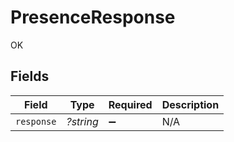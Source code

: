 # PresenceResponse

OK


## Fields

| Field              | Type               | Required           | Description        |
| ------------------ | ------------------ | ------------------ | ------------------ |
| `response`         | *?string*          | :heavy_minus_sign: | N/A                |